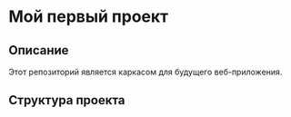 # Мой первый проект

## Описание

Этот репозиторий является каркасом для будущего веб-приложения.

## Структура проекта
